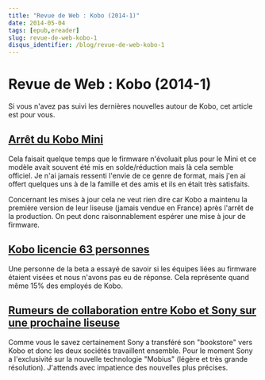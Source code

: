 ```yaml
---
title: "Revue de Web : Kobo (2014-1)"
date: 2014-05-04
tags: [epub,ereader]
slug: revue-de-web-kobo-1
disqus_identifier: /blog/revue-de-web-kobo-1
---
```

# Revue de Web : Kobo (2014-1)

Si vous n'avez pas suivi les dernières nouvelles autour de Kobo, cet article est pour vous.

## [Arrêt du Kobo Mini](http://goodereader.com/blog/electronic-readers/kobo-mini-e-reader-officially-discontinued)

Cela faisait quelque temps que le firmware n'évoluait plus pour le Mini et ce modèle avait souvent été mis en solde/réduction mais là cela semble officiel. Je n'ai jamais ressenti l'envie de ce genre de format, mais j'en ai offert quelques uns à de la famille et des amis et ils en était très satisfaits.

Concernant les mises à jour cela ne veut rien dire car Kobo a maintenu la première version de leur liseuse (jamais vendue en France) après l'arrêt de la production. On peut donc raisonnablement espérer une mise à jour de firmware.

## [Kobo licencie 63 personnes](http://www.thestar.com/business/tech_news/2014/04/24/torontobased_ereader_kobo_lays_off_63_people.html)

Une personne de la beta a essayé de savoir si les équipes liées au firmware étaient visées et nous n'avons pas eu de réponse. Cela représente quand même 15% des employés de Kobo.

## [Rumeurs de collaboration entre Kobo et Sony sur une prochaine liseuse](http://goodereader.com/blog/rumors/are-kobo-and-sony-collaborating-on-a-new-e-reader)

Comme vous le savez certainement Sony a transféré son "bookstore" vers Kobo et donc les deux sociétés travaillent ensemble. Pour le moment Sony a l'exclusivité sur la nouvelle technologie "Mobius" (légère et très grande résolution). J'attends avec impatience des nouvelles plus précises.